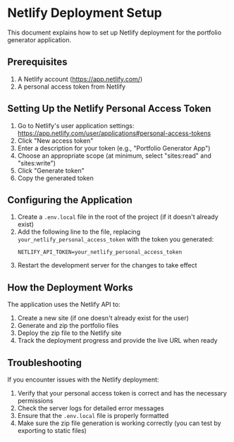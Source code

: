 # Netlify Deployment Setup

This document explains how to set up Netlify deployment for the portfolio generator application.

## Prerequisites

1. A Netlify account (https://app.netlify.com/)
2. A personal access token from Netlify

## Setting Up the Netlify Personal Access Token

1. Go to Netlify's user application settings: https://app.netlify.com/user/applications#personal-access-tokens
2. Click "New access token"
3. Enter a description for your token (e.g., "Portfolio Generator App")
4. Choose an appropriate scope (at minimum, select "sites:read" and "sites:write")
5. Click "Generate token"
6. Copy the generated token

## Configuring the Application

1. Create a `.env.local` file in the root of the project (if it doesn't already exist)
2. Add the following line to the file, replacing `your_netlify_personal_access_token` with the token you generated:
   ```
   NETLIFY_API_TOKEN=your_netlify_personal_access_token
   ```
3. Restart the development server for the changes to take effect

## How the Deployment Works

The application uses the Netlify API to:

1. Create a new site (if one doesn't already exist for the user)
2. Generate and zip the portfolio files
3. Deploy the zip file to the Netlify site
4. Track the deployment progress and provide the live URL when ready

## Troubleshooting

If you encounter issues with the Netlify deployment:

1. Verify that your personal access token is correct and has the necessary permissions
2. Check the server logs for detailed error messages
3. Ensure that the `.env.local` file is properly formatted
4. Make sure the zip file generation is working correctly (you can test by exporting to static files)
